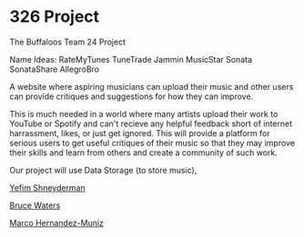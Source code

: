 # 326 Project
The Buffaloos
Team 24 Project

Name Ideas:
RateMyTunes
TuneTrade
Jammin
MusicStar
Sonata
SonataShare
AllegroBro

A website where aspiring musicians can upload their music and other users can provide critiques and suggestions for how they can improve.

This is much needed in a world where many artists upload their work to YouTube or Spotify and can't recieve any helpful feedback short of internet harrassment, likes, or just get ignored. This will provide a platform for serious users to get useful critiques of their music so that they may improve their skills and learn from others and create a community of such work.

Our project will use Data Storage (to store music),

[Yefim Shneyderman](/team/Yefim.md)

[Bruce Waters](/team/Bruce.md)

[Marco Hernandez-Muniz](/team/Marco.md)
